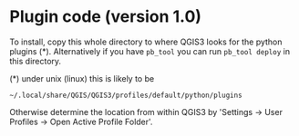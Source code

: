 # Plugin code (version 1.0)

To install, copy this whole directory to
where QGIS3 looks for the python plugins (\*).  Alternatively if you
have `pb_tool` you can run `pb_tool deploy` in this directory.

(\*) under unix (linux) this is likely to be
```
~/.local/share/QGIS/QGIS3/profiles/default/python/plugins
```
Otherwise determine the location from within QGIS3 by 'Settings &rarr;
User Profiles &rarr; Open Active Profile Folder'.
